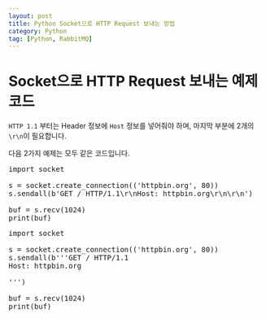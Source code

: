 ```yaml
---
layout: post
title: Python Socket으로 HTTP Request 보내는 방법
category: Python
tag: [Python, RabbitMQ]
---
```


# Socket으로 HTTP Request 보내는 예제 코드

`HTTP 1.1` 부터는 Header 정보에 `Host` 정보를 넣어줘야 하며, 마지막 부분에 2개의 `\r\n`이 필요합니다.

다음 2가지 예제는  모두 같은 코드입니다.

<pre class="prettyprint">
import socket

s = socket.create_connection(('httpbin.org', 80))
s.sendall(b'GET / HTTP/1.1\r\nHost: httpbin.org\r\n\r\n')

buf = s.recv(1024)
print(buf)
</pre>

<pre class="prettyprint">
import socket

s = socket.create_connection(('httpbin.org', 80))
s.sendall(b'''GET / HTTP/1.1
Host: httpbin.org

''')

buf = s.recv(1024)
print(buf)
</pre>